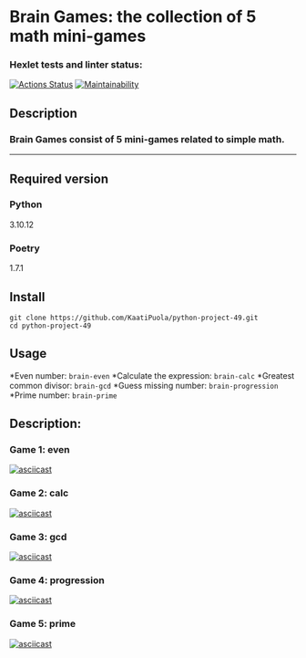 # Brain Games: the collection of 5 math mini-games

### Hexlet tests and linter status:
[![Actions Status](https://github.com/KaatiPuola/python-project-49/actions/workflows/hexlet-check.yml/badge.svg)](https://github.com/KaatiPuola/python-project-49/actions)
[![Maintainability](https://api.codeclimate.com/v1/badges/3116ca15b6d7128324f2/maintainability)](https://codeclimate.com/github/KaatiPuola/python-project-49/maintainability)

## Description
### Brain Games consist of 5 mini-games related to simple math.
---
## Required version
### Python
3.10.12
### Poetry
1.7.1

## Install
```
git clone https://github.com/KaatiPuola/python-project-49.git
cd python-project-49
```
## Usage
*Even number: `brain-even`
*Calculate the expression: `brain-calc`
*Greatest common divisor: `brain-gcd`
*Guess missing number: `brain-progression`
*Prime number: `brain-prime`

## Description:

### Game 1: even 
[![asciicast](https://asciinema.org/a/8PP4mqd2jUadj5py2BvFqhwgX.svg)](https://asciinema.org/a/8PP4mqd2jUadj5py2BvFqhwgX)

### Game 2: calc
[![asciicast](https://asciinema.org/a/G0fEK18dpjBJ2RHToxB9xfVp6.svg)](https://asciinema.org/a/G0fEK18dpjBJ2RHToxB9xfVp6)

### Game 3: gcd
[![asciicast](https://asciinema.org/a/7dhCKYUwtqMGDnt66ONPHx43t.svg)](https://asciinema.org/a/7dhCKYUwtqMGDnt66ONPHx43t)

### Game 4: progression
[![asciicast](https://asciinema.org/a/9vtFL4kk4n6jt0TgxCoRAYs5g.svg)](https://asciinema.org/a/9vtFL4kk4n6jt0TgxCoRAYs5g)

### Game 5: prime
[![asciicast](https://asciinema.org/a/YV7eAsQ84xNVr1YzO5wBVIsRD.svg)](https://asciinema.org/a/YV7eAsQ84xNVr1YzO5wBVIsRD)

